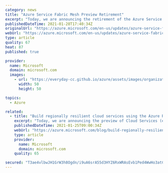 ```yaml
---
category: news
title: "Azure Service Fabric Mesh Preview Retirement"
excerpt: "Today, we are announcing the retirement of the Azure Service Fabric Mesh public preview. New deployments will no longer be available but we will continue to support existing deployments until April 28, 2021."
publishedDateTime: 2021-01-28T17:40:34Z
originalUrl: "https://azure.microsoft.com/en-us/updates/azure-service-fabric-mesh-preview-retirement/"
webUrl: "https://azure.microsoft.com/en-us/updates/azure-service-fabric-mesh-preview-retirement/"
type: article
quality: 67
heat: 87
published: true

provider:
  name: Microsoft
  domain: microsoft.com
  images:
    - url: "https://everyday-cc.github.io/azure/assets/images/organizations/microsoft.com-50x50.jpg"
      width: 50
      height: 50

topics:
  - Azure

related:
  - title: "Build regionally resilient cloud services using the Azure Resource Manager"
    excerpt: "Today, we are announcing the preview of Cloud Services (extended support), which is a new Azure Resource Manager (ARM) based deployment model for Azure Cloud Services."
    publishedDateTime: 2021-01-25T09:00:34Z
    webUrl: "https://azure.microsoft.com/blog/build-regionally-resilient-cloud-services-using-the-azure-resource-manager/"
    type: article
    provider:
      name: Microsoft
      domain: microsoft.com
    quality: 65

secured: "T3ae4vlbwJH1GrW3h8Ogdn/i9uA6srA55d3HYZ6RxWRAsEvb1Ped4WwHo3atCmCkpdTsfknhGgBeSqbeBPCx7QCe3a2GmuPUuhQsODknYhBliM9Wb8+AX1u/c9B9iO2hNpDJUTCpoTZlk9f5IvNNFCSQ1YE/PCdYJzwhUfFqOM5glA6yWAzFfGGBE9dRhNLyFq8rMplV0pLvgzGjQfdWbkBpJZmXAgS8sumiXJvbWdTRleKWMQOoetiOHSOEFo1/AodPlE2ovhUhCaf7FGvQ797qM2YalSgB2jRfAtRZwMHmt8lqolJntCqOt8dU42L/ikpzzPut6UQ7fPSFpFkK7g/9f2KhgrXqlRnRcnwAegE=;gdajr9kCLnoUQwzXIOvd4A=="
---
```


